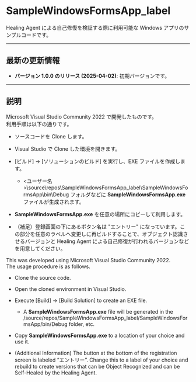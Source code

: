 # SampleWindowsFormsApp_label
Healing Agent による自己修復を検証する際に利用可能な Windows アプリのサンプルコードです。

---

## 最新の更新情報

- **バージョン 1.0.0 のリリース (2025-04-02)**: 初期バージョンです。

---

## 説明

Microsoft Visual Studio Community 2022 で開発したものです。  
利用手順は以下の通りです。

- ソースコードを Clone します。

- Visual Studio で Clone した環境を開きます。

- [ビルド] -> [ソリューションのビルド] を実行し、EXE ファイルを作成します。
  - <ユーザー名>\source\repos\SampleWindowsFormsApp_label\SampleWindowsFormsApp\bin\Debug フォルダなどに **SampleWindowsFormsApp.exe** ファイルが生成されます。

- **SampleWindowsFormsApp.exe** を任意の場所にコピーして利用します。

- （補足）登録画面の下にあるボタン名は "エントリー" になっています。この部分を任意のラベルへ変更しに再ビルドすることで、オブジェクト認識させるバージョンと Healing Agent による自己修復が行われるバージョンなどを用意してください。

This was developed using Microsoft Visual Studio Community 2022.  
The usage procedure is as follows.

- Clone the source code.

- Open the cloned environment in Visual Studio.

- Execute [Build] -> [Build Solution] to create an EXE file.
  - A **SampleWindowsFormsApp.exe** file will be generated in the <username>/source/repos/SampleWindowsFormsApp_label/SampleWindowsFormsApp/bin/Debug folder, etc.

- Copy **SampleWindowsFormsApp.exe** to a location of your choice and use it.

- (Additional Information) The button at the bottom of the registration screen is labeled “エントリー”. Change this to a label of your choice and rebuild to create versions that can be Object Recognized and can be Self-Healed by the Healing Agent.
